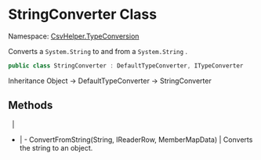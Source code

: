 # StringConverter Class

Namespace: [CsvHelper.TypeConversion](/api/CsvHelper.TypeConversion)

Converts a ``System.String`` to and from a ``System.String`` .

```cs
public class StringConverter : DefaultTypeConverter, ITypeConverter
```

Inheritance Object -> DefaultTypeConverter -> StringConverter

## Methods
&nbsp; | &nbsp;
- | -
ConvertFromString(String, IReaderRow, MemberMapData) | Converts the string to an object.
